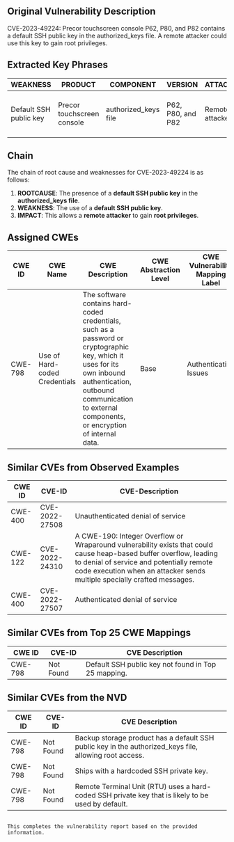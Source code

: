 
## Original Vulnerability Description
CVE-2023-49224: Precor touchscreen console P62, P80, and P82 contains a default SSH public key in the authorized_keys file. A remote attacker could use this key to gain root privileges.

## Extracted Key Phrases
| **WEAKNESS**                    | **PRODUCT**                | **COMPONENT**          | **VERSION**          | **ATTACKER**       | **IMPACT**       | **VECTOR**                   | **ROOTCAUSE**                                                                 |
|---------------------------------|----------------------------|------------------------|----------------------|--------------------|------------------|------------------------------|------------------------------------------------------------------------------|
| Default SSH public key          | Precor touchscreen console | authorized_keys file   | P62, P80, and P82    | Remote attacker    | Gain root privileges | Use of default SSH public key | Presence of **default SSH public key** in the **authorized_keys file**          |

## Chain
The chain of root cause and weaknesses for CVE-2023-49224 is as follows:
1. **ROOTCAUSE**: The presence of a **default SSH public key** in the **authorized_keys file**.
2. **WEAKNESS**: The use of a **default SSH public key**.
3. **IMPACT**: This allows a **remote attacker** to gain **root privileges**.

## Assigned CWEs
| **CWE ID** | **CWE Name** | **CWE Description** | **CWE Abstraction Level** | **CWE Vulnerability Mapping Label** | **CWE-Vulnerability Mapping Notes** |
|------------|--------------|---------------------|---------------------------|-------------------------------------|--------------------------------------|
| CWE-798    | Use of Hard-coded Credentials | The software contains hard-coded credentials, such as a password or cryptographic key, which it uses for its own inbound authentication, outbound communication to external components, or encryption of internal data. | Base                           | Authentication Issues                | Hard-coded credentials can lead to unauthorized access. |

## Similar CVEs from Observed Examples
| **CWE ID** | **CVE-ID** | **CVE-Description** |
|------------|------------|---------------------|
| CWE-400    | CVE-2022-27508 | Unauthenticated denial of service |
| CWE-122    | CVE-2022-24310 | A CWE-190: Integer Overflow or Wraparound vulnerability exists that could cause heap-based buffer overflow, leading to denial of service and potentially remote code execution when an attacker sends multiple specially crafted messages. |
| CWE-400    | CVE-2022-27507 | Authenticated denial of service |

## Similar CVEs from Top 25 CWE Mappings
| **CWE ID** | **CVE-ID** | **CVE Description** |
|------------|------------|---------------------|
| CWE-798    | Not Found  | Default SSH public key not found in Top 25 mapping. |

## Similar CVEs from the NVD
| **CWE ID** | **CVE-ID** | **CVE Description** |
|------------|------------|---------------------|
| CWE-798    | Not Found  | Backup storage product has a default SSH public key in the authorized_keys file, allowing root access. |
| CWE-798    | Not Found  | Ships with a hardcoded SSH private key. |
| CWE-798    | Not Found  | Remote Terminal Unit (RTU) uses a hard-coded SSH private key that is likely to be used by default. |
```

This completes the vulnerability report based on the provided information.